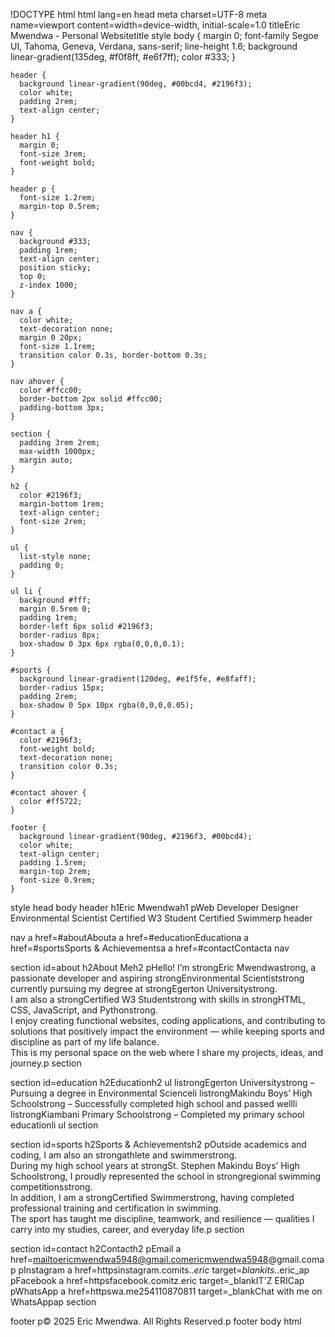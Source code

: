 !DOCTYPE html
html lang=en
head
  meta charset=UTF-8
  meta name=viewport content=width=device-width, initial-scale=1.0
  titleEric Mwendwa - Personal Websitetitle
  style
    body {
      margin 0;
      font-family Segoe UI, Tahoma, Geneva, Verdana, sans-serif;
      line-height 1.6;
      background linear-gradient(135deg, #f0f8ff, #e6f7ff);
      color #333;
    }

    header {
      background linear-gradient(90deg, #00bcd4, #2196f3);
      color white;
      padding 2rem;
      text-align center;
    }

    header h1 {
      margin 0;
      font-size 3rem;
      font-weight bold;
    }

    header p {
      font-size 1.2rem;
      margin-top 0.5rem;
    }

    nav {
      background #333;
      padding 1rem;
      text-align center;
      position sticky;
      top 0;
      z-index 1000;
    }

    nav a {
      color white;
      text-decoration none;
      margin 0 20px;
      font-size 1.1rem;
      transition color 0.3s, border-bottom 0.3s;
    }

    nav ahover {
      color #ffcc00;
      border-bottom 2px solid #ffcc00;
      padding-bottom 3px;
    }

    section {
      padding 3rem 2rem;
      max-width 1000px;
      margin auto;
    }

    h2 {
      color #2196f3;
      margin-bottom 1rem;
      text-align center;
      font-size 2rem;
    }

    ul {
      list-style none;
      padding 0;
    }

    ul li {
      background #fff;
      margin 0.5rem 0;
      padding 1rem;
      border-left 6px solid #2196f3;
      border-radius 8px;
      box-shadow 0 3px 6px rgba(0,0,0,0.1);
    }

    #sports {
      background linear-gradient(120deg, #e1f5fe, #e8faff);
      border-radius 15px;
      padding 2rem;
      box-shadow 0 5px 10px rgba(0,0,0,0.05);
    }

    #contact a {
      color #2196f3;
      font-weight bold;
      text-decoration none;
      transition color 0.3s;
    }

    #contact ahover {
      color #ff5722;
    }

    footer {
      background linear-gradient(90deg, #2196f3, #00bcd4);
      color white;
      text-align center;
      padding 1.5rem;
      margin-top 2rem;
      font-size 0.9rem;
    }
  style
head
body
  header
    h1Eric Mwendwah1
    pWeb Developer  Designer  Environmental Scientist  Certified W3 Student  Certified Swimmerp
  header

  nav
    a href=#aboutAbouta
    a href=#educationEducationa
    a href=#sportsSports & Achievementsa
    a href=#contactContacta
  nav

  section id=about
    h2About Meh2
    pHello! I’m strongEric Mwendwastrong, a passionate developer and aspiring strongEnvironmental Scientiststrong currently pursuing my degree at strongEgerton Universitystrong.  
    I am also a strongCertified W3 Studentstrong with skills in strongHTML, CSS, JavaScript, and Pythonstrong.  
    I enjoy creating functional websites, coding applications, and contributing to solutions that positively impact the environment — while keeping sports and discipline as part of my life balance.  
    This is my personal space on the web where I share my projects, ideas, and journey.p
  section

  section id=education
    h2Educationh2
    ul
      listrongEgerton Universitystrong – Pursuing a degree in Environmental Scienceli
      listrongMakindu Boys’ High Schoolstrong – Successfully completed high school and passed wellli
      listrongKiambani Primary Schoolstrong – Completed my primary school educationli
    ul
  section

  section id=sports
    h2Sports & Achievementsh2
    pOutside academics and coding, I am also an strongathlete and swimmerstrong.  
    During my high school years at strongSt. Stephen Makindu Boys’ High Schoolstrong, I proudly represented the school in strongregional swimming competitionsstrong.  
    In addition, I am a strongCertified Swimmerstrong, having completed professional training and certification in swimming.  
    The sport has taught me discipline, teamwork, and resilience — qualities I carry into my studies, career, and everyday life.p
  section

  section id=contact
    h2Contacth2
    pEmail a href=mailtoericmwendwa5948@gmail.comericmwendwa5948@gmail.comap
    pInstagram a href=httpsinstagram.comits._.eric_ target=_blankits._.eric_ap
    pFacebook a href=httpsfacebook.comitz.eric target=_blankIT'Z ERICap
    pWhatsApp a href=httpswa.me254110870811 target=_blankChat with me on WhatsAppap
  section

  footer
    p© 2025 Eric Mwendwa. All Rights Reserved.p
  footer
body
html
